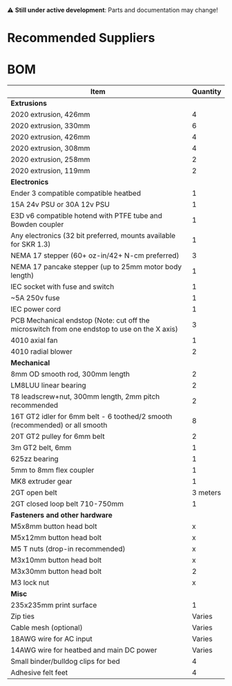 :warning: **Still under active development**: Parts and documentation may change!

# Recommended Suppliers


# BOM

| Item | Quantity  |
|-----------------------------------------------------------------------------------------|----------|
| **Extrusions**  |
| 2020 extrusion, 426mm | 4  |
| 2020 extrusion, 330mm | 6  |
| 2020 extrusion, 426mm | 4  |
| 2020 extrusion, 308mm | 4  |
| 2020 extrusion, 258mm | 2  |
| 2020 extrusion, 119mm | 2  |
| **Electronics**  |
| Ender 3 compatible compatible heatbed | 1  |
| 15A 24v PSU or 30A 12v PSU | 1  |
| E3D v6 compatible hotend with PTFE tube and Bowden coupler | 1  |
| Any electronics (32 bit preferred, mounts available for SKR 1.3) | 1  |
| NEMA 17 stepper (60+ oz-in/42+ N-cm preferred) | 3  |
| NEMA 17 pancake stepper (up to 25mm motor body length) | 1  |
| IEC socket with fuse and switch | 1  |
| ~5A 250v fuse | 1  |
| IEC power cord | 1  |
| PCB Mechanical endstop (Note: cut off the microswitch from one endstop to use on the X axis) | 3  |
| 4010 axial fan | 1  |
| 4010 radial blower | 2  |
| **Mechanical**  |
| 8mm OD smooth rod, 300mm length | 2  |
| LM8LUU linear bearing | 2  |
| T8 leadscrew+nut, 300mm length, 2mm pitch recommended | 2  |
| 16T GT2 idler for 6mm belt - 6 toothed/2 smooth (recommended) or all smooth | 8  |
| 20T GT2 pulley for 6mm belt | 2  |
| 3m GT2 belt, 6mm | 1  |
| 625zz bearing | 1  |
| 5mm to 8mm flex coupler | 1  |
| MK8 extruder gear | 1  |
| 2GT open belt | 3 meters |
| 2GT closed loop belt 710-750mm| 1 |
| **Fasteners and other hardware**  |
| M5x8mm button head bolt | x  |
| M5x12mm button head bolt | x  |
| M5 T nuts (drop-in recommended) | x  |
| M3x10mm button head bolt | x  |
| M3x30mm button head bolt | 2  |
| M3 lock nut | x  |
| **Misc**  |
| 235x235mm print surface | 1  |
| Zip ties | Varies  |
| Cable mesh (optional) | Varies  |
| 18AWG wire for AC input | Varies  |
| 14AWG wire for heatbed and main DC power | Varies  |
| Small binder/bulldog clips for bed | 4  |
| Adhesive felt feet | 4  |